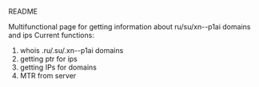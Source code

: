 README

Multifunctional page for getting information about ru/su/xn--p1ai domains and ips
Current functions: 
1. whois .ru/.su/.xn--p1ai domains
2. getting ptr for ips
3. getting IPs for domains
4. MTR from server


